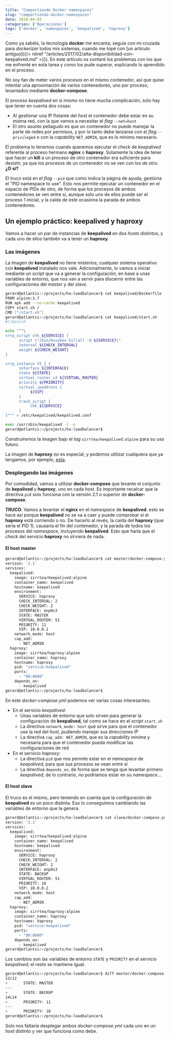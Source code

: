 ```yaml
---
title: "Compartiendo Docker namespaces"
slug: "compartiendo-docker-namespaces"
date: 2018-04-03
categories: ['Operaciones']
tags: ['docker', 'namespaces', 'keepalived', 'haproxy']
---
```


Como ya sabéis, la tecnología **docker** me encanta; seguía con mi cruzada para *dockerizar* todos mis sistemas, cuando me topé con [un artículo antiguo]({{< relref "/articles/2017/02/alta-disponibilidad-con-keepalived.md" >}}). En este artículo os contaré los problemas con los que me enfrenté en esta tarea y como los pude superar, explicando lo aprendido en el proceso.<!--more-->

No soy fan de meter varios procesos en el mismo contenedor, así que quise intentar una aproximación de varios contenedores, uno por proceso, levantados mediante **docker-compose**.

El proceso *keepalived* en si mismo no tiene mucha complicación, solo hay que tener en cuenta dos cosas:

* Al gestionar una IP flotante del *host* el contenedor debe estar en su misma red, con la que vamos a necesitar el *flag* `--net=host`
* El otro asunto peliagudo es que un contenedor no puede manejar la parte de redes por permisos, y por lo tanto debe lanzarse con el *flag* `--privileged` o con la *capability* `NET_ADMIN`, que es lo mínimo necesario.

El problema lo tenemos cuando queremos ejecutar el *check* de *keepalived* referente al proceso hermano **nginx** o **haproxy**. Solamente la idea de tener que hacer un **kill** a un proceso de otro contenedor era suficiente para desistir, ya que los procesos de un contenedor no se ven con los de otro. **¿O si?**

El truco está en el *flag* `--pid` que como indica la página de ayuda, gestiona el "PID namespace to use". Esto nos permite ejecutar un contenedor en el espacio de PIDs de otro, de forma que los procesos de ambos contenedores se ven entre sí, aunque solo uno de ellos puede ser el proceso 1 inicial, y la caída de este ocasiona la parada de ambos contenedores.

## Un ejemplo práctico: keepalived y haproxy

Vamos a hacer un par de instancias de **keepalived** en dos *hosts* distintos, y cada uno de ellos también va a tener un **haproxy**.

### Las imágenes

La imagen de **keepalived** no tiene misterios; cualquier sistema operativo con **keepalived** instalado nos vale. Adicionalmente, lo vamos a iniciar mediante un *script* que va a generar la configuración, en base a unas variables de entorno, que nos van a servir para discernir entre las configuraciones del *master* y del *slave*.

```bash
gerard@atlantis:~/projects/ha-loadbalancer$ cat keepalived/Dockerfile
FROM alpine:3.7
RUN apk add --no-cache keepalived
COPY start.sh /
CMD ["/start.sh"]
gerard@atlantis:~/projects/ha-loadbalancer$ cat keepalived/start.sh
#!/bin/sh

echo """\
vrrp_script chk_${SERVICE} {
      script \"/bin/busybox killall -0 ${SERVICE}\"
      interval ${CHECK_INTERVAL}
      weight ${CHECK_WEIGHT}
}

vrrp_instance VI_1 {
      interface ${INTERFACE}
      state ${STATE}
      virtual_router_id ${VIRTUAL_ROUTER}
      priority ${PRIORITY}
      virtual_ipaddress {
           ${VIP}
      }
      track_script {
           chk_${SERVICE}
      }
}""" > /etc/keepalived/keepalived.conf

exec /usr/sbin/keepalived -l -n
gerard@atlantis:~/projects/ha-loadbalancer$
```

Construiremos la imagen bajo el *tag* `sirrtea/keepalived:alpine` para su uso futuro.

La imagen de **haproxy** no es especial, y podemos utilizar cualquiera que ya tengamos, por ejemplo, [esta](https://hub.docker.com/r/sirrtea/haproxy/).

### Desplegando las imágenes

Por comodidad, vamos a utilizar **docker-compose** que levante el conjunto de **kepalived** y **haproxy**, uno en cada *host*. Es importante recalcar que la directiva `pid` solo funciona con la versión 2.1 o superior de **docker-compose**.

**TRUCO**: Vamos a levantar el **nginx** en el *namespace* de **keepalived**. esto se hace así porque **keepalived** no se va a caer y puede comprobar si el **haproxy** está corriendo o no. De hacerlo al revés, la caída del **haproxy** (que sería el PID 1), causaría el fin del contenedor, y la parada de todos los procesos del *namespace*, incluyendo **keepalived**. Esto que haría que el *check* del servicio **haproxy** no sirviera de nada.

#### El host master

```bash
gerard@atlantis:~/projects/ha-loadbalancer$ cat master/docker-compose.yml
version: '2.1'
services:
  keepalived:
    image: sirrtea/keepalived:alpine
    container_name: keepalived
    hostname: keepalived
    environment:
      SERVICE: haproxy
      CHECK_INTERVAL: 2
      CHECK_WEIGHT: 2
      INTERFACE: enp0s3
      STATE: MASTER
      VIRTUAL_ROUTER: 51
      PRIORITY: 11
      VIP: 10.0.0.2
    network_mode: host
    cap_add:
      - NET_ADMIN
  haproxy:
    image: sirrtea/haproxy:alpine
    container_name: haproxy
    hostname: haproxy
    pid: "service:keepalived"
    ports:
      - "80:8080"
    depends_on:
      - keepalived
gerard@atlantis:~/projects/ha-loadbalancer$
```

En este *docker-compose.yml* podemos ver varias cosas interesantes:

* En el servicio *keepalived*:
    * Unas variables de entorno que solo sirven para generar la configuración de **keepalived**, tal como se hace en el *script* `start.sh`
    * La directiva `network_mode: host` que sirve para que el contenedor use la red del *host*, pudiendo manejar sus direcciones IP
    * La directiva `cap_add: NET_ADMIN`, que es la *capability* mínima y necesaria para que el contenedor pueda modificar las configuraciones de red
* En el servicio *haproxy*:
    * La directiva `pid` que nos permite estar en el *namespace* de *keepalived*, para que sus procesos se vean entre sí
	* La directiva `depends_on`, de forma que se tenga que levantar primero *keepalived*; de lo contrario, no podríamos estar en su *namespace*...

#### El host slave

El truco es el mismo, pero teniendo en cuenta que la configuración de **keepalived** es un poco distinta. Eso lo conseguimos cambiando las variables de entorno que la genera.

```bash
gerard@atlantis:~/projects/ha-loadbalancer$ cat slave/docker-compose.yml
version: '2.1'
services:
  keepalived:
    image: sirrtea/keepalived:alpine
    container_name: keepalived
    hostname: keepalived
    environment:
      SERVICE: haproxy
      CHECK_INTERVAL: 2
      CHECK_WEIGHT: 2
      INTERFACE: enp0s3
      STATE: BACKUP
      VIRTUAL_ROUTER: 51
      PRIORITY: 10
      VIP: 10.0.0.2
    network_mode: host
    cap_add:
      - NET_ADMIN
  haproxy:
    image: sirrtea/haproxy:alpine
    container_name: haproxy
    hostname: haproxy
    pid: "service:keepalived"
    ports:
      - "80:8080"
    depends_on:
      - keepalived
gerard@atlantis:~/projects/ha-loadbalancer$
```

Los cambios son las variables de entorno `STATE` y `PRIORITY` en el servicio *keepalived*; el resto se mantiene igual.

```bash
gerard@atlantis:~/projects/ha-loadbalancer$ diff master/docker-compose.yml slave/docker-compose.yml
12c12
<       STATE: MASTER
---
>       STATE: BACKUP
14c14
<       PRIORITY: 11
---
>       PRIORITY: 10
gerard@atlantis:~/projects/ha-loadbalancer$
```

Solo nos faltaría desplegar ambos *docker-compose.yml* cada uno en un *host* distinto y ver que funciona como debe.
